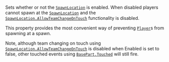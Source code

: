 Sets whether or not the [`SpawnLocation`](https://create.roblox.com/docs/reference/engine/classes/SpawnLocation) is enabled. When disabled
players cannot spawn at the [`SpawnLocation`](https://create.roblox.com/docs/reference/engine/classes/SpawnLocation) and the
[`SpawnLocation.AllowTeamChangeOnTouch`](https://create.roblox.com/docs/reference/engine/classes/SpawnLocation#AllowTeamChangeOnTouch) functionality is disabled.

This property provides the most convenient way of preventing
[`Player`](https://create.roblox.com/docs/reference/engine/classes/Player)s from spawning at a spawn.

Note, although team changing on touch using
[`SpawnLocation.AllowTeamChangeOnTouch`](https://create.roblox.com/docs/reference/engine/classes/SpawnLocation#AllowTeamChangeOnTouch) is disabled when Enabled is
set to false, other touched events using [`BasePart.Touched`](https://create.roblox.com/docs/reference/engine/classes/BasePart#Touched) will
still fire.